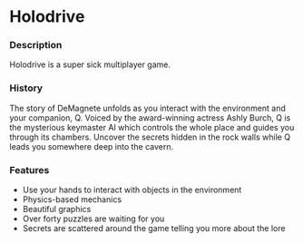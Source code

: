 # Holodrive

### Description

Holodrive is a super sick multiplayer game.

### History

The story of DeMagnete unfolds as you interact with the environment and your companion, Q. Voiced by the award-winning actress Ashly Burch, Q is the mysterious keymaster AI which controls the whole place and guides you through its chambers. Uncover the secrets hidden in the rock walls while Q leads you somewhere deep into the cavern.

### Features

- Use your hands to interact with objects in the environment
- Physics-based mechanics
- Beautiful graphics
- Over forty puzzles are waiting for you
- Secrets are scattered around the game telling you more about the lore


